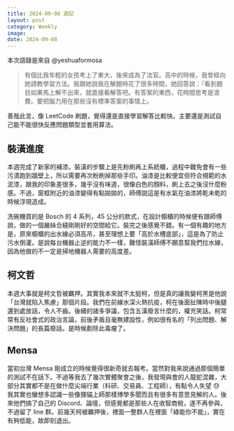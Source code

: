```yaml
---
title: 2024-09-08 週記
layout: post
category: Weekly
image: 
date: 2024-09-08
---
```


本次語錄是來自 @yeshuaformosa

> 有個比我年輕的女孩考上了東大，後來成為了法官。高中的時候，我曾經向她請教學習方法。我跟她說我在解題時花了很多時間，她回答說：『看到題目如果馬上解不出來，就直接看解答吧。有答案的東西，花時間思考是浪費。要把腦力用在那些沒有標準答案的事情上。

善哉此言，像 LeetCode 刷題，覺得還是直接學習解答比較快。主要還是測試自己能不能很快反應問題類型並套用算法。

## 裝潢進度

本週完成了新家的補漆。裝潢的步驟上是先粉刷再上系統櫃，過程中難免會有一些污漬跑到牆壁上，所以需要再次粉刷掉那些手印。油漆是比較便宜但符合規範的水泥漆，跟我的印象差很多，幾乎沒有味道，很像白色的顏料，刷上去之後沒什麼粉感。不過，窗框附近的油漆變得有點拋拋的，師傅說這是有水氣在油漆將乾未乾的時候浮現造成。

洗碗機買的是 Bosch 的 4 系列，45 公分的款式，在設計櫥櫃的時候便有跟師傅說，做的一個嚴絲合縫剛剛好的空間給它。裝完之後感覺不錯。有一個有趣的地方是，原來櫥櫃的出水線必須高吊，甚至理想上要「高於水槽底部」，這是為了防止污水倒灌。是說每台機器止逆的能力不一樣，難怪裝潢師傅不願意幫我們拉水線，因為他做的不一定是掃地機器人需要的高度差。

## 柯文哲

本週大事就是柯文哲被羈押。其實我本來就不太挺柯，但是真的讓我變柯黑是他說「台灣就陷入焦慮」那個片段。我們在前線水深火熱抗疫，柯在後面扯陳時中後腿還到處放話，令人不齒。後續的諸多爭議，包含五漢廢言什麼的，權充笑話。柯常常有反社會式的政治言論，前後矛盾且毫無建設性，例如很有名的「列出問題、解決問題」的長篇廢話。是時候剷除此毒瘤了。

## Mensa

當初台灣 Mensa 剛成立的時候覺得很新奇就去報考。當然對我來說通過那個簡單的測試不在話下。不過等我去了幾次實體聚會之後，我發現與會的人龍蛇混雜，大部分其實都不是在做什麼尖端行業（科研、交易員、工程師），有點令人失望 😓 我其實也蠻想多認識一些像狸貓上師那樣博學多聞而且有很多有意思見解的人。後來他們搞了自己的 Discord、論壇，但感覺都是那些人在收智商稅，遂不再參與，不過留了 line 群。前幾天柯被羈押後，裡面一整群人在裡面「綠能你不能」，實在有夠低能，故即刻退出。